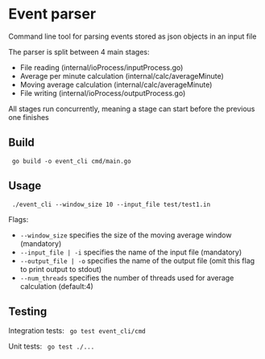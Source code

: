 # Event parser

Command line tool for parsing events stored as json objects in an input file

The parser is split between 4 main stages:
* File reading (internal/ioProcess/inputProcess.go)
* Average per minute calculation (internal/calc/averageMinute)
* Moving average calculation (internal/calc/averageMinute)
* File writing (internal/ioProcess/outputProcess.go)

All stages run concurrently, meaning a stage can start before the previous one finishes

## Build
``` go build -o event_cli cmd/main.go```

## Usage
``` ./event_cli --window_size 10 --input_file test/test1.in```

Flags:
* ```--window_size``` specifies the size of the moving average window (mandatory)
* ```--input_file | -i``` specifies the name of the input file (mandatory)
* ```--output_file | -o``` specifies the name of the output file (omit this flag to print output to stdout)
* ```--num_threads``` specifies the number of threads used for average calculation (default:4)

## Testing

Integration tests:
``` go test event_cli/cmd```

Unit tests:
``` go test ./...```
